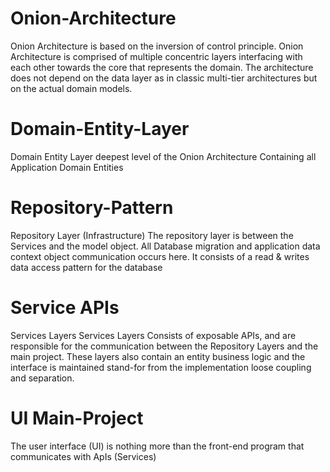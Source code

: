 # Onion-Architecture
Onion Architecture is based on the inversion of control principle. Onion Architecture is comprised of multiple concentric layers interfacing with each other towards the core that represents the domain. The architecture does not depend on the data layer as in classic multi-tier architectures but on the actual domain models.
# Domain-Entity-Layer
Domain Entity Layer deepest  level of the Onion Architecture Containing all Application Domain Entities
# Repository-Pattern
Repository Layer (Infrastructure)
The repository layer is between the Services and the model object. All Database migration and application data context object communication occurs here. It consists of a read & writes data access pattern for the database
# Service APIs
Services Layers
Services Layers Consists of exposable APIs, and are responsible for the communication between the Repository Layers and the main project. These layers also contain an entity business logic and the interface is maintained stand-for from the implementation loose coupling and separation.
# UI Main-Project
The user interface (UI) is nothing more than the front-end program that communicates with ApIs (Services)
